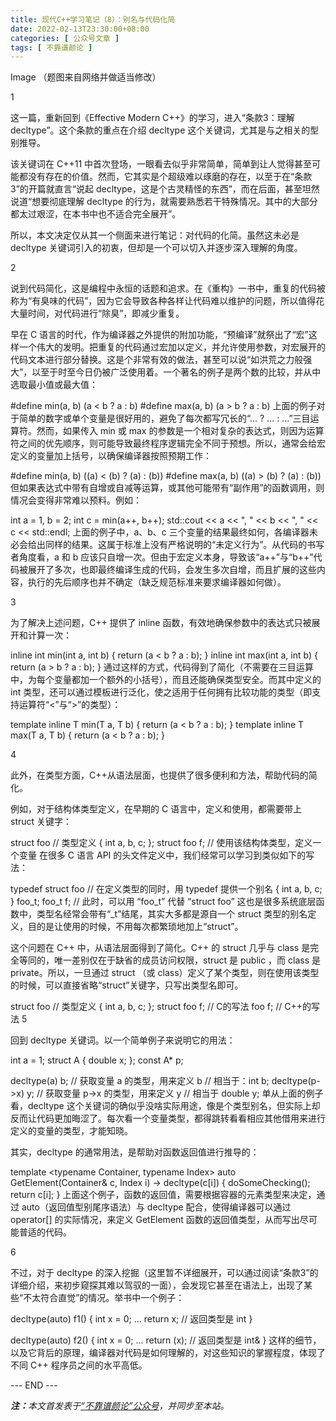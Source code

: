 ```yaml
---
title: 现代C++学习笔记（8）：别名与代码化简
date: 2022-02-13T23:30:00+08:00
categories: [ 公众号文章 ]
tags: [ 不靠谱颜论 ]
---
```


Image
（题图来自网络并做适当修改）

1

这一篇，重新回到《Effective Modern C++》的学习，进入“条款3：理解decltype”。这个条款的重点在介绍 decltype 这个关键词，尤其是与之相关的型别推导。

该关键词在 C++11 中首次登场，一眼看去似乎非常简单，简单到让人觉得甚至可能都没有存在的价值。然而，它其实是个超级难以琢磨的存在，以至于在“条款3”的开篇就直言“说起 decltype，这是个古灵精怪的东西”，而在后面，甚至坦然说道“想要彻底理解 decltype 的行为，就需要熟悉若干特殊情况。其中的大部分都太过艰涩，在本书中也不适合完全展开”。

所以，本文决定仅从其一个侧面来进行笔记：对代码的化简。虽然这未必是 decltype 关键词引入的初衷，但却是一个可以切入并逐步深入理解的角度。

2

说到代码简化，这是编程中永恒的话题和追求。在《重构》一书中，重复的代码被称为“有臭味的代码”，因为它会导致各种各样让代码难以维护的问题，所以值得花大量时间，对代码进行“除臭”，即减少重复。

早在 C 语言的时代，作为编译器之外提供的附加功能，“预编译”就祭出了“宏”这样一个伟大的发明。把重复的代码通过宏加以定义，并允许使用参数，对宏展开的代码文本进行部分替换。这是个非常有效的做法，甚至可以说“如洪荒之力般强大”，以至于时至今日仍被广泛使用着。一个著名的例子是两个数的比较，并从中选取最小值或最大值：

#define min(a, b) (a < b ? a : b)
#define max(a, b) (a > b ? a : b)
上面的例子对于简单的数字或单个变量是很好用的，避免了每次都写冗长的“... ? ... : ...”三目运算符。然而，如果传入 min 或 max 的参数是一个相对复杂的表达式，则因为运算符之间的优先顺序，则可能导致最终程序逻辑完全不同于预想。所以，通常会给宏定义的变量加上括号，以确保编译器按照预期工作：

#define min(a, b) ((a) < (b) ? (a) : (b))
#define max(a, b) ((a) > (b) ? (a) : (b))
但如果表达式中带有自增或自减等运算，或其他可能带有“副作用”的函数调用，则情况会变得非常难以预料。例如：

int a = 1, b = 2;
int c = min(a++, b++);
std::cout << a << ", " << b << ", " << c << std::endl;
上面的例子中，a、b、c 三个变量的结果最终如何，各编译器未必会给出同样的结果。这属于标准上没有严格说明的“未定义行为”。从代码的书写者角度看，a 和 b 应该只自增一次。但由于宏定义本身，导致该“a++”与“b++”代码被展开了多次，也即最终编译生成的代码，会发生多次自增，而且扩展的这些内容，执行的先后顺序也并不确定（缺乏规范标准来要求编译器如何做）。

3

为了解决上述问题，C++ 提供了 inline 函数，有效地确保参数中的表达式只被展开和计算一次：

inline int min(int a, int b) { return (a < b ? a : b); }
inline int max(int a, int b) { return (a > b ? a : b); }
通过这样的方式，代码得到了简化（不需要在三目运算中，为每个变量都加一个额外的小括号），而且还能确保类型安全。而其中定义的 int 类型，还可以通过模板进行泛化，使之适用于任何拥有比较功能的类型（即支持运算符“<”与“>”的类型）：

template <typename T>
inline T min(T a, T b) { return (a < b ? a : b); }
template <typename T>
inline T max(T a, T b) { return (a < b ? a : b); }

4

此外，在类型方面，C++从语法层面，也提供了很多便利和方法，帮助代码的简化。

例如，对于结构体类型定义，在早期的 C 语言中，定义和使用，都需要带上 struct 关键字：

struct foo // 类型定义
{
  int a, b, c;
};
struct foo f; // 使用该结构体类型，定义一个变量
在很多 C 语言 API 的头文件定义中，我们经常可以学习到类似如下的写法：

typedef struct foo // 在定义类型的同时，用 typedef 提供一个别名
{
  int a, b, c;
} foo_t;
foo_t f; // 此时，可以用 “foo_t” 代替 “struct foo”
这也是很多系统底层函数中，类型名经常会带有“_t”结尾，其实大多都是源自一个 struct 类型的别名定义，目的是让使用的时候，不用每次都繁琐地加上“struct”。

这个问题在 C++ 中，从语法层面得到了简化。C++ 的 struct 几乎与 class 是完全等同的，唯一差别仅在于缺省的成员访问权限，struct 是 public ，而 class 是 private。所以，一旦通过 struct （或 class）定义了某个类型，则在使用该类型的时候，可以直接省略“struct”关键字，只写出类型名即可。

struct foo // 类型定义
{
  int a, b, c;
};
struct foo f; // C的写法
foo f; // C++的写法
5

回到 decltype 关键词。以一个简单例子来说明它的用法：

int a = 1;
struct A { double x; };
const A* p;

decltype(a) b; // 获取变量 a 的类型，用来定义 b
               // 相当于：int b;
decltype(p->x) y; // 获取变量 p->x 的类型，用来定义 y
                  // 相当于 double y;
单从上面的例子看，decltype 这个关键词的确似乎没啥实际用途，像是个类型别名，但实际上却反而让代码更加晦涩了。每次看一个变量类型，都得跳转看看相应其他借用来进行定义的变量的类型，才能知晓。

其实，decltype 的通常用法，是帮助对函数返回值进行推导的：

template <typename Container, typename Index>
auto GetElement(Container& c, Index i)
  -> decltype(c[i])
{
  doSomeChecking();
  return c[i];
}
上面这个例子，函数的返回值，需要根据容器的元素类型来决定，通过 auto（返回值型别尾序语法）与 decltype 配合，使得编译器可以通过 operator[] 的实际情况，来定义 GetElement 函数的返回值类型，从而写出尽可能普适的代码。

6

不过，对于 decltype 的深入挖掘（这里暂不详细展开，可以通过阅读“条款3”的详细介绍，来初步窥探其难以驾驭的一面），会发现它甚至在语法上，出现了某些“不太符合直觉”的情况。举书中一个例子：

decltype(auto) f1()
{
  int x = 0;
  ...
  return x; // 返回类型是 int
}

decltype(auto) f2()
{
  int x = 0;
  ...
  return (x); // 返回类型是 int&
}
这样的细节，以及它背后的原理，编译器对代码是如何理解的，对这些知识的掌握程度，体现了不同 C++ 程序员之间的水平高低。

<div class="p-5 text-center">--- END ---</div>

<i><b>注：</b>本文首发表于[“不靠谱颜论”公众号](https://mp.weixin.qq.com/s/N8tfHUOhfh_l5f6yBEM53A)，并同步至本站。</i>
